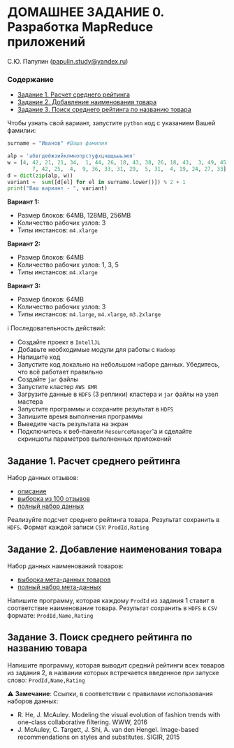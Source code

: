 # ДОМАШНЕЕ ЗАДАНИЕ 0. Разработка MapReduce приложений

С.Ю. Папулин (papulin.study@yandex.ru)

### Содержание

- [Задание 1. Расчет среднего рейтинга](#Задание-1.-Расчет-среднего-рейтинга)
- [Задание 2. Добавление наименования товара](#Задание-2.-Добавление-наименования-товара)
- [Задание 3. Поиск среднего рейтинга по названию товара](#Задание-3.-Поиск-среднего-рейтинга-по-названию-товара)


Чтобы узнать свой вариант, запустите `python` код с указанием Вашей фамилии:

```python
surname = "Иванов" #Ваша фамилия

alp = 'абвгдеёжзийклмнопрстуфхцчшщъыьэюя'
w = [4, 42, 21, 21, 34,  1, 44, 26, 18, 43, 38, 26, 18, 43,  3, 49, 45,
        7, 42, 25,  4,  9, 36, 33, 31, 29,  5, 31,  4, 19, 24, 27, 33]
d = dict(zip(alp, w))
variant =  sum([d[el] for el in surname.lower()]) % 2 + 1
print("Ваш вариант - ", variant)
```

**Вариант 1:**
- Размер блоков: 64MB, 128MB, 256MB
- Количество рабочих узлов: 3
- Типы инстансов: `m4.xlarge`

**Вариант 2:**
- Размер блоков: 64MB
- Количество рабочих узлов: 1, 3, 5
- Типы инстансов: `m4.xlarge`

**Вариант 3:**
- Размер блоков: 64MB
- Количество рабочих узлов: 3
- Типы инстансов: `m4.large`, `m4.xlarge`, `m3.2xlarge`

ℹ️ Последовательность действий:
- Создайте проект в `IntellJL`
- Добавьте необходимые модули для работы с `Hadoop`
- Напишите код
- Запустите код локально на небольшом наборе данных. Убедитесь, что всё работает правильно
- Создайте `jar` файлы
- Запустите кластер `AWS EMR`
- Загрузите данные в `HDFS` (3 реплики) кластера и `jar` файлы на узел мастера
- Запустите программы и сохраните результат в `HDFS`
- Запишите время выполнения программы
- Выведите часть результата на экран
- Подключитесь к веб-панели `ResourceManager`'а и сделайте скриншоты параметров выполненных приложений


## Задание 1. Расчет среднего рейтинга

Набор данных отзывов:
- [описание](http://jmcauley.ucsd.edu/data/amazon/links.html)
- [выборка из 100 отзывов](../data/sample_100.json)
- [полный набор данных](http://snap.stanford.edu/data/amazon/productGraph/categoryFiles/reviews_Electronics_5.json.gz)

Реализуйте подсчет среднего рейтинга товара. Результат сохранить в `HDFS`. Формат каждой записи `CSV`: `ProdId,Rating`

## Задание 2. Добавление наименования товара

Набор данных наименований товаров:
- [выборка мета-данных товаров](../data/sample_100_meta.json)
- [полный набор мета-данных](http://snap.stanford.edu/data/amazon/productGraph/categoryFiles/meta_Electronics.json.gz)

Напишите программу, которая каждому `ProdId` из задания 1 ставит в соответствие наименование товара. Результат сохранить в `HDFS` в `CSV` формате: `ProdId,Name,Rating`

## Задание 3. Поиск среднего рейтинга по названию товара

Напишите программу, которая выводит средний рейтинги всех товаров из задания 2, в названии которых встречается введенное при запуске слово: `ProdId,Name,Rating`

⚠️ **Замечание**:
Ссылки, в соответствии с правилами использования наборов данных:
- R. He, J. McAuley. Modeling the visual evolution of fashion trends with one-class collaborative filtering. WWW, 2016
- J. McAuley, C. Targett, J. Shi, A. van den Hengel. Image-based recommendations on styles and substitutes. SIGIR, 2015

